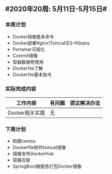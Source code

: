 ## #2020年20周: 5月11日-5月15日#

### 本周计划

*  Docker镜像基本命令
* Docker部署Nginx\Tomcat\ES+Kibana
* Portainer可视化
* Commit镜像
* 容器数据卷使用
* Dockerfile了解
* Dockerfile基本指令

### 实际完成内容

| 工作内容 | 有问题 | 提议解决办法 |
| ------ | ------ | ------ |
| Docker相关实践 | 无 |  |

### 下周计划

* 构建centos
* Dockerfile制作tomcat镜像
* 镜像发布DockerHub
* 容器互联
* SpringBoot微服务打包Docker镜像

